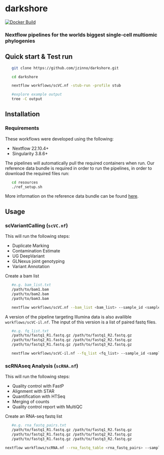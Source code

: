 # darkshore

[![Docker Build](https://github.com/jzinno/darkshore/actions/workflows/docker-build.yml/badge.svg)](https://github.com/jzinno/darkshore/actions/workflows/docker-build.yml)

### Nextflow pipelines for the worlds biggest single-cell multiomic phylogenies

## Quick start & Test run

```bash
   git clone https://github.com/jzinno/darkshore.git

   cd darkshore

   nextflow workflows/scVC.nf -stub-run -profile stub

   #explore example output
   tree -C output
```

## Installation

### Requirements

These workflows were developed using the following:

- Nextflow 22.10.4+
- Singularity 3.8.6+

The pipelines will automatically pull the required containers when run. Our reference data bundle is required in order to run the pipelines, in order to download the required files run:

```bash
   cd resources
   ./ref_setup.sh
```

More information on the reference data bundle can be found [here](https://github.com/jzinno/darkshore/tree/main/resources).

## Usage

### scVariantCalling (`scVC.nf`)

This will run the following steps:

- Duplicate Marking
- Contamination Estimate
- UG DeepVariant
- GLNexus joint genotyping
- Variant Annotation

Create a bam list

```bash
   #e.g. bam_list.txt
   /path/to/bam1.bam
   /path/to/bam2.bam
   /path/to/bam3.bam
```

```bash
   nextflow workflows/scVC.nf --bam_list <bam_list> --sample_id <sample_id>
```

A version of the pipeline targeting Illumina data is also availible `workflows/scVC-il.nf`. The input of this version is a list of paired fastq files.

```bash
   #e.g. fq_list.txt
   /path/to/fastq1_R1.fastq.gz /path/to/fastq1_R2.fastq.gz
   /path/to/fastq2_R1.fastq.gz /path/to/fastq2_R2.fastq.gz
   /path/to/fastq3_R1.fastq.gz /path/to/fastq3_R2.fastq.gz
```

```bash
   nextflow workflows/scVC-il.nf --fq_list <fq_list> --sample_id <sample_id>
```

### scRNAseq Analysis (`scRNA.nf`)

This will run the following steps:

- Quality control with FastP
- Alignment with STAR
- Quantification with HTSeq
- Merging of counts
- Quality control report with MultiQC

Create an RNA-seq fastq list

```bash
   #e.g. rna_fastq_pairs.txt
   /path/to/fastq1_R1.fastq.gz /path/to/fastq1_R2.fastq.gz
   /path/to/fastq2_R1.fastq.gz /path/to/fastq2_R2.fastq.gz
   /path/to/fastq3_R1.fastq.gz /path/to/fastq3_R2.fastq.gz
```

```bash
nextflow workflows/scRNA.nf --rna_fastq_table <rna_fastq_pairs> --sample_id <sample_id>
```

